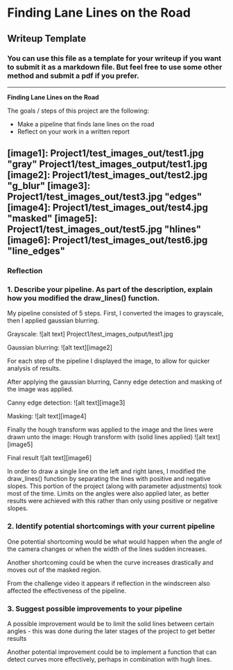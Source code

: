 # **Finding Lane Lines on the Road** 

## Writeup Template

### You can use this file as a template for your writeup if you want to submit it as a markdown file. But feel free to use some other method and submit a pdf if you prefer.

---

**Finding Lane Lines on the Road**

The goals / steps of this project are the following:
* Make a pipeline that finds lane lines on the road
* Reflect on your work in a written report


[//]: # (Image References)


[image1]: Project1/test_images_out/test1.jpg "gray" Project1/test_images_output/test1.jpg 
[image2]: Project1/test_images_out/test2.jpg "g_blur"
[image3]: Project1/test_images_out/test3.jpg "edges"
[image4]: Project1/test_images_out/test4.jpg "masked"
[image5]: Project1/test_images_out/test5.jpg "hlines"
[image6]: Project1/test_images_out/test6.jpg "line_edges"
---

### Reflection

### 1. Describe your pipeline. As part of the description, explain how you modified the draw_lines() function.

My pipeline consisted of 5 steps. First, I converted the images to grayscale, then I applied gaussian blurring.

Grayscale:
![alt text] Project1/test_images_output/test1.jpg 

Gaussian blurring:
![alt text][image2]

For each step of the pipeline I displayed the image, to allow for quicker analysis of results.

After applying the gaussian blurring, Canny edge detection and masking of the image was applied.

Canny edge detection:
![alt text][image3]

Masking:
![alt text][image4]

Finally the hough transform was applied to the image and the lines were drawn unto the image:
Hough transform with (solid lines applied)
![alt text][image5]

Final result
![alt text][image6]


In order to draw a single line on the left and right lanes, I modified the draw_lines() function by separating the 
lines with positive and negative slopes. This portion of the project (along with parameter adjustments) took most of the time.
Limits on the angles were also applied later, as better results were achieved with this rather than only using positive or negative 
slopes.


### 2. Identify potential shortcomings with your current pipeline


One potential shortcoming would be what would happen when the angle of the camera changes or when the width of the lines sudden increases.

Another shortcoming could be when the curve increases drastically and moves out of the masked region.

From the challenge video it appears if reflection in the windscreen also affected the effectiveness of the pipeline.


### 3. Suggest possible improvements to your pipeline

A possible improvement would be to limit the solid lines between certain angles - this was done during the later stages of the project to get
better results

Another potential improvement could be to implement a function that can detect curves more effectively, perhaps in combination with hugh lines.
